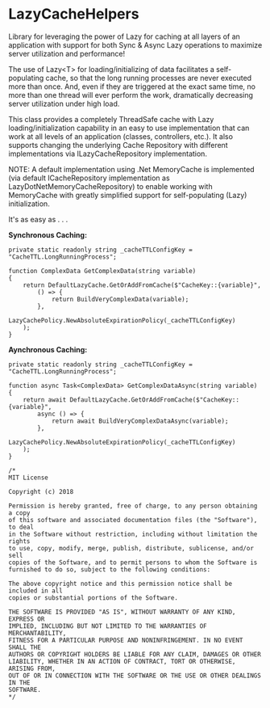 # LazyCacheHelpers
Library for leveraging the power of Lazy<T> for caching at all layers of an application with support for both Sync & Async
Lazy operations to maximize server utilization and performance!

    
The use of Lazy&lt;T&gt; for loading/initializing of data facilitates a self-populating cache, so that the long running processes are never executed more than once.  And, even if they are triggered at the exact same time, no more than one thread will ever perform the work, dramatically decreasing server utilization under high load.

This class provides a completely ThreadSafe cache with Lazy loading/initialization capability in an easy to use implementation that can work at all levels of an application (classes, controllers, etc.). It also supports changing the underlying Cache Repository with different implementations via ILazyCacheRepository implementation.

NOTE: A default implementation using .Net MemoryCache is implemented (via default ICacheRepository implementation as LazyDotNetMemoryCacheRepository) to enable working with MemoryCache with greatly simplified support for self-populating (Lazy) initialization.

It's as easy as . . .

**Synchronous Caching:**
```
private static readonly string _cacheTTLConfigKey = "CacheTTL.LongRunningProcess";

function ComplexData GetComplexData(string variable)
{
	return DefaultLazyCache.GetOrAddFromCache($"CacheKey::{variable}", 
		() => {
			return BuildVeryComplexData(variable);
		},
		LazyCachePolicy.NewAbsoluteExpirationPolicy(_cacheTTLConfigKey)
	);
}
```

**Aynchronous Caching:**
```
private static readonly string _cacheTTLConfigKey = "CacheTTL.LongRunningProcess";

function async Task<ComplexData> GetComplexDataAsync(string variable)
{
	return await DefaultLazyCache.GetOrAddFromCache($"CacheKey::{variable}", 
		async () => {
			return await BuildVeryComplexDataAsync(variable);
		},
		LazyCachePolicy.NewAbsoluteExpirationPolicy(_cacheTTLConfigKey)
	);
}
```



```
/*
MIT License

Copyright (c) 2018

Permission is hereby granted, free of charge, to any person obtaining a copy
of this software and associated documentation files (the "Software"), to deal
in the Software without restriction, including without limitation the rights
to use, copy, modify, merge, publish, distribute, sublicense, and/or sell
copies of the Software, and to permit persons to whom the Software is
furnished to do so, subject to the following conditions:

The above copyright notice and this permission notice shall be included in all
copies or substantial portions of the Software.

THE SOFTWARE IS PROVIDED "AS IS", WITHOUT WARRANTY OF ANY KIND, EXPRESS OR
IMPLIED, INCLUDING BUT NOT LIMITED TO THE WARRANTIES OF MERCHANTABILITY,
FITNESS FOR A PARTICULAR PURPOSE AND NONINFRINGEMENT. IN NO EVENT SHALL THE
AUTHORS OR COPYRIGHT HOLDERS BE LIABLE FOR ANY CLAIM, DAMAGES OR OTHER
LIABILITY, WHETHER IN AN ACTION OF CONTRACT, TORT OR OTHERWISE, ARISING FROM,
OUT OF OR IN CONNECTION WITH THE SOFTWARE OR THE USE OR OTHER DEALINGS IN THE
SOFTWARE.
*/
```
